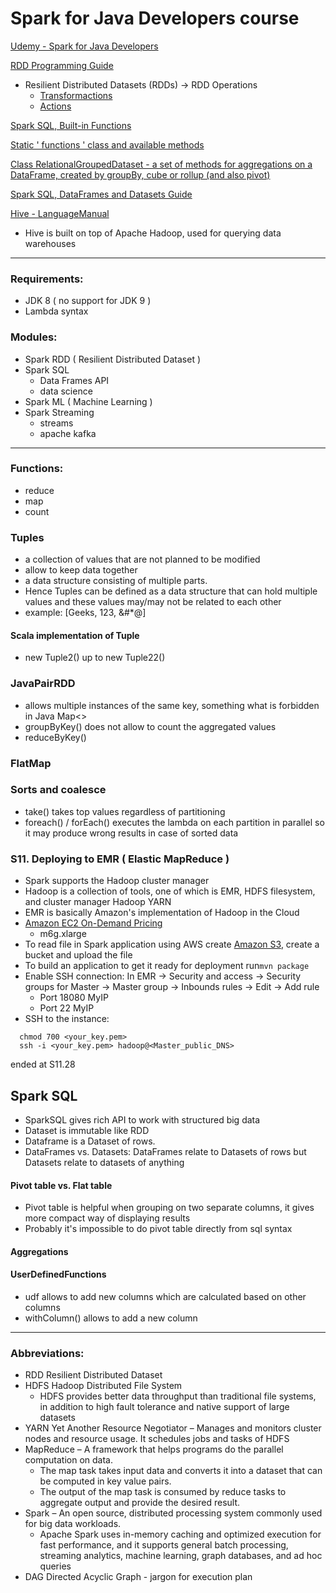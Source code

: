 # Spark for Java Developers course

[Udemy - Spark for Java Developers](https://www.udemy.com/course/apache-spark-for-java-developers)

[RDD Programming Guide](https://spark.apache.org/docs/latest/rdd-programming-guide.html)
* Resilient Distributed Datasets (RDDs) -> RDD Operations
  * [Transformactions](https://spark.apache.org/docs/latest/rdd-programming-guide.html#transformations)
  * [Actions](https://spark.apache.org/docs/latest/rdd-programming-guide.html#actions)

[Spark SQL, Built-in Functions](https://spark.apache.org/docs/latest/api/sql/index.html)

[Static ' functions ' class and available methods](https://spark.apache.org/docs/1.5.0/api/java/org/apache/spark/sql/functions.html)

[Class RelationalGroupedDataset - a set of methods for aggregations on a DataFrame, created by groupBy, cube or rollup (and also pivot)](https://spark.apache.org/docs/latest/api/java/org/apache/spark/sql/RelationalGroupedDataset.html)

[Spark SQL, DataFrames and Datasets Guide](https://spark.apache.org/docs/latest/sql-programming-guide.html)

[Hive - LanguageManual](https://cwiki.apache.org/confluence/display/Hive/LanguageManual)
* Hive is built on top of Apache Hadoop, used for querying data warehouses

-------------------------------------------------------------
### Requirements:
* JDK 8 ( no support for JDK 9 )
* Lambda syntax

### Modules:
* Spark RDD ( Resilient Distributed Dataset )
* Spark SQL
  * Data Frames API
  * data science
* Spark ML ( Machine Learning )
* Spark Streaming
  * streams
  * apache kafka

-------------------------------------------------------------
### Functions:
* reduce
* map
* count

### Tuples 
* a collection of values that are not planned to be modified
* allow to keep data together
* a data structure consisting of multiple parts. 
* Hence Tuples can be defined as a data structure that can hold multiple values and these values may/may not be related to each other 
* example: [Geeks, 123, &#*@]

#### Scala implementation of Tuple
* new Tuple2() up to new Tuple22()

### JavaPairRDD
* allows multiple instances of the same key, something what is forbidden in Java Map<>
* groupByKey() does not allow to count the aggregated values
* reduceByKey()

### FlatMap

### Sorts and coalesce
* take() takes top values regardless of partitioning
* foreach() / forEach() executes the lambda on each partition in parallel so it may produce wrong results in case of sorted data

### S11. Deploying to EMR ( Elastic MapReduce )
* Spark supports the Hadoop cluster manager
* Hadoop is a collection of tools, one of which is EMR, HDFS filesystem, and cluster manager Hadoop YARN
* EMR is basically Amazon's implementation of Hadoop in the Cloud
* [Amazon EC2 On-Demand Pricing](https://aws.amazon.com/ec2/pricing/on-demand/)
  * m6g.xlarge 
* To read file in Spark application using AWS create [Amazon S3](https://s3.console.aws.amazon.com/s3), create a bucket and upload the file
* To build an application to get it ready for deployment run`mvn package`
* Enable SSH connection: In EMR -> Security and access -> Security groups for Master -> Master group -> Inbounds rules -> Edit -> Add rule
  * Port 18080 MyIP
  * Port 22 MyIP
* SSH to the instance:
```
  chmod 700 <your_key.pem>
  ssh -i <your_key.pem> hadoop@<Master_public_DNS>
```
ended at S11.28

## Spark SQL

* SparkSQL gives rich API to work with structured big data
* Dataset is immutable like RDD
* Dataframe is a Dataset of rows.
* DataFrames vs. Datasets: DataFrames relate to Datasets of rows but Datasets relate to datasets of anything

#### Pivot table vs. Flat table
* Pivot table is helpful when grouping on two separate columns, it gives more compact way of displaying results
* Probably it's impossible to do pivot table directly from sql syntax

#### Aggregations

#### UserDefinedFunctions
* udf allows to add new columns which are calculated based on other columns
* withColumn() allows to add a new column

-------------------------------------------------------------
### Abbreviations:
* RDD Resilient Distributed Dataset
* HDFS Hadoop Distributed File System
  * HDFS provides better data throughput than traditional file systems, in addition to high fault tolerance and native support of large datasets
* YARN Yet Another Resource Negotiator – Manages and monitors cluster nodes and resource usage. It schedules jobs and tasks of HDFS
* MapReduce – A framework that helps programs do the parallel computation on data.
  * The map task takes input data and converts it into a dataset that can be computed in key value pairs.
  * The output of the map task is consumed by reduce tasks to aggregate output and provide the desired result.
* Spark – An open source, distributed processing system commonly used for big data workloads.
  * Apache Spark uses in-memory caching and optimized execution for fast performance, and it supports general batch processing, streaming analytics, machine learning, graph databases, and ad hoc queries
* DAG Directed Acyclic Graph - jargon for execution plan


